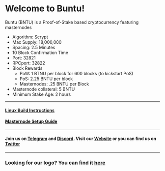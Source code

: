 # Welcome to Buntu!
Buntu (BNTU) is a Proof-of-Stake based cryptocurrency featuring masternodes

* Algorithm: Scrypt
* Max Supply: 18,000,000
* Spacing: 2.5 Minutes
* 10 Block Confirmation Time
* Port: 32821
* RPCport: 32822
* Block Rewards
	* PoW: 1 BTNU per block for 600 blocks (to kickstart PoS)
	* PoS: 2.25 BNTU per block
	* Masternodes: .25 BNTU per Block
* Masternode collateral: 5 BNTU
* Minimum Stake Age: 2 hours

***

#### [Linux Build Instructions](https://github.com/CRYPT0BUNTU/Buntu/blob/master/Linux_Build.md)

#### [Masternode Setup Guide](https://github.com/CRYPT0BUNTU/Buntu/blob/master/Masternode_Setup_Guide.md)

***

#### Join us on [Telegram](https://t.me/buntucryptocurrency) and [Discord](https://discord.gg/UbU2f9HFXH). Visit our [Website](http://buntucryptocurrency.com/)  or you can find us on [Twitter](https://twitter.com/buntu_crypto)

***
### Looking for our logo? You can find it [here](http://buntucryptocurrency.com/WhitepaperPics/buntulogo.png)
